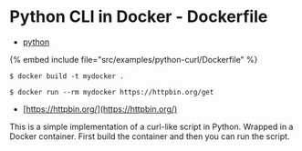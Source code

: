 # Python CLI in Docker - Dockerfile


* [python](https://hub.docker.com/_/python)

{% embed include file="src/examples/python-curl/Dockerfile" %}

```
$ docker build -t mydocker .

$ docker run --rm mydocker https://httpbin.org/get
```

* [https://httpbin.org/](https://httpbin.org/)


This is a simple implementation of a curl-like script in Python. Wrapped in a Docker container. First build the container and then you can run the script.


